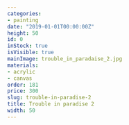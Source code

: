 ```yaml
---
categories:
- painting
date: "2019-01-01T00:00:00Z"
height: 50
id: 0
inStock: true
isVisible: true
mainImage: trouble_in_paradaise_2.jpg
materials:
- acrylic
- canvas
order: 181
price: 300
slug: trouble-in-paradise-2
title: Trouble in paradise 2
width: 50
---
```


